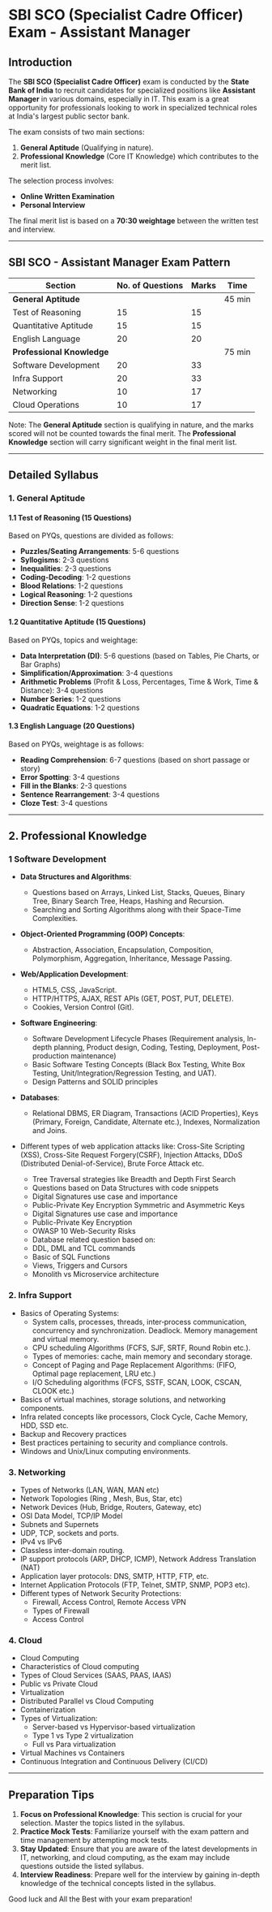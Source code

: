 # SBI SCO (Specialist Cadre Officer) Exam - Assistant Manager

## Introduction

The **SBI SCO (Specialist Cadre Officer)** exam is conducted by the **State Bank of India** to recruit candidates for specialized positions like **Assistant Manager** in various domains, especially in IT. This exam is a great opportunity for professionals looking to work in specialized technical roles at India's largest public sector bank.

The exam consists of two main sections:
1. **General Aptitude** (Qualifying in nature).
2. **Professional Knowledge** (Core IT Knowledge) which contributes to the merit list.

The selection process involves:
- **Online Written Examination**
- **Personal Interview**

The final merit list is based on a **70:30 weightage** between the written test and interview.

---

## SBI SCO - Assistant Manager Exam Pattern

| Section                   | No. of Questions | Marks  | Time    |
|---------------------------|------------------|--------|---------|
| **General Aptitude**       |                  |        | 45 min  |
| Test of Reasoning          | 15               | 15     |         |
| Quantitative Aptitude      | 15               | 15     |         |
| English Language           | 20               | 20     |         |
| **Professional Knowledge** |                  |        | 75 min  |
| Software Development       | 20               | 33     |         |
| Infra Support              | 20               | 33     |         |
| Networking                 | 10               | 17     |         |
| Cloud Operations           | 10               | 17     |         |

Note: The **General Aptitude** section is qualifying in nature, and the marks scored will not be counted towards the final merit. The **Professional Knowledge** section will carry significant weight in the final merit list.

---

## Detailed Syllabus

### 1. **General Aptitude**

#### 1.1 Test of Reasoning (15 Questions)

Based on PYQs, questions are divided as follows:
- **Puzzles/Seating Arrangements**: 5-6 questions
- **Syllogisms**: 2-3 questions
- **Inequalities**: 2-3 questions
- **Coding-Decoding**: 1-2 questions
- **Blood Relations**: 1-2 questions
- **Logical Reasoning**: 1-2 questions
- **Direction Sense**: 1-2 questions

#### 1.2 Quantitative Aptitude (15 Questions)

Based on PYQs, topics and weightage:
- **Data Interpretation (DI)**: 5-6 questions (based on Tables, Pie Charts, or Bar Graphs)
- **Simplification/Approximation**: 3-4 questions
- **Arithmetic Problems** (Profit & Loss, Percentages, Time & Work, Time & Distance): 3-4 questions
- **Number Series**: 1-2 questions
- **Quadratic Equations**: 1-2 questions

#### 1.3 English Language (20 Questions)

Based on PYQs, weightage is as follows:
- **Reading Comprehension**: 6-7 questions (based on short passage or story)
- **Error Spotting**: 3-4 questions
- **Fill in the Blanks**: 2-3 questions
- **Sentence Rearrangement**: 3-4 questions
- **Cloze Test**: 3-4 questions

---

## 2. **Professional Knowledge**

### 1 Software Development

- **Data Structures and Algorithms**:
  - Questions based on Arrays, Linked List, Stacks, Queues, Binary Tree, Binary Search Tree, Heaps, Hashing and Recursion.
  - Searching and Sorting Algorithms along with their Space-Time Complexities.
  
- **Object-Oriented Programming (OOP) Concepts**:
  - Abstraction, Association, Encapsulation, Composition, Polymorphism, Aggregation,
Inheritance, Message Passing.

- **Web/Application Development**:
  - HTML5, CSS, JavaScript.
  - HTTP/HTTPS, AJAX, REST APIs (GET, POST, PUT, DELETE).
  - Cookies, Version Control (Git).

- **Software Engineering**:
  - Software Development Lifecycle Phases (Requirement analysis, In-depth planning, Product design, Coding, Testing, Deployment, Post-production maintenance)
  - Basic Software Testing Concepts (Black Box Testing, White Box Testing, Unit/Integration/Regression Testing, and UAT).
  - Design Patterns and SOLID principles

- **Databases**:
  - Relational DBMS, ER Diagram, Transactions (ACID Properties), Keys (Primary, Foreign, Candidate,
Alternate etc.), Indexes, Normalization and Joins.

- Different types of web application attacks like: Cross-Site Scripting (XSS), Cross-Site Request Forgery(CSRF), Injection Attacks, DDoS (Distributed Denial-of-Service), Brute Force Attack etc.
  - Tree Traversal strategies like Breadth and Depth First Search
  - Questions based on Data Structures with code snippets
  - Digital Signatures use case and importance
  - Public-Private Key Encryption Symmetric and Asymmetric Keys
  - Digital Signatures use case and importance
  - Public-Private Key Encryption
  - OWASP 10 Web-Security Risks
  - Database related question based on:
  - DDL, DML and TCL commands
  - Basic of SQL Functions
  - Views, Triggers and Cursors
  - Monolith vs Microservice architecture

### 2. Infra Support

- Basics of Operating Systems:
  - System calls, processes, threads, inter‐process communication, concurrency and synchronization. Deadlock. Memory management and virtual memory.
  - CPU scheduling Algorithms (FCFS, SJF, SRTF, Round Robin etc.).
  - Types of memories: cache, main memory and secondary storage.
  - Concept of Paging and Page Replacement Algorithms: (FIFO, Optimal page replacement, LRU etc.)
  - I/O Scheduling algorithms (FCFS, SSTF, SCAN, LOOK, CSCAN, CLOOK etc.)
- Basics of virtual machines, storage solutions, and networking components.
- Infra related concepts like processors, Clock Cycle, Cache Memory, HDD, SSD etc.
- Backup and Recovery practices
- Best practices pertaining to security and compliance controls.
- Windows and Unix/Linux computing environments.

### 3. Networking

- Types of Networks (LAN, WAN, MAN etc)
- Network Topologies (Ring , Mesh, Bus, Star, etc)
- Network Devices (Hub, Bridge, Routers, Gateway, etc)
- OSI Data Model, TCP/IP Model
- Subnets and Supernets
- UDP, TCP, sockets and ports.
- IPv4 vs IPv6
- Classless inter-domain routing.
- IP support protocols (ARP, DHCP, ICMP), Network Address Translation (NAT)
- Application layer protocols: DNS, SMTP, HTTP, FTP, etc.
- Internet Application Protocols (FTP, Telnet, SMTP, SNMP, POP3 etc).
- Different types of Network Security Protections:
  - Firewall, Access Control, Remote Access VPN
  - Types of Firewall
  - Access Control

### 4. Cloud

- Cloud Computing
- Characteristics of Cloud computing
- Types of Cloud Services (SAAS, PAAS, IAAS)
- Public vs Private Cloud
- Virtualization
- Distributed Parallel vs Cloud Computing
- Containerization
- Types of Virtualization:
  - Server-based vs Hypervisor-based virtualization
  - Type 1 vs Type 2 virtualization
  - Full vs Para virtualization
- Virtual Machines vs Containers
- Continuous Integration and Continuous Delivery (CI/CD)

---

## Preparation Tips

1. **Focus on Professional Knowledge**: This section is crucial for your selection. Master the topics listed in the syllabus.
2. **Practice Mock Tests**: Familiarize yourself with the exam pattern and time management by attempting mock tests.
3. **Stay Updated**: Ensure that you are aware of the latest developments in IT, networking, and cloud computing, as the exam may include questions outside the listed syllabus.
4. **Interview Readiness**: Prepare well for the interview by gaining in-depth knowledge of the technical concepts listed in the syllabus.

Good luck and All the Best with your exam preparation!
```
